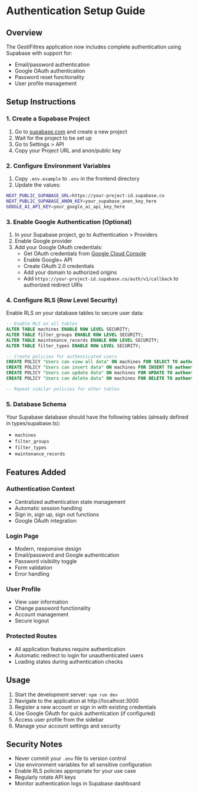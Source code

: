# Authentication Setup Guide

## Overview

The GestiFiltres application now includes complete authentication using Supabase with support for:

- Email/password authentication
- Google OAuth authentication
- Password reset functionality
- User profile management

## Setup Instructions

### 1. Create a Supabase Project

1. Go to [supabase.com](https://supabase.com) and create a new project
2. Wait for the project to be set up
3. Go to Settings > API
4. Copy your Project URL and anon/public key

### 2. Configure Environment Variables

1. Copy `.env.example` to `.env` in the frontend directory
2. Update the values:

```bash
NEXT_PUBLIC_SUPABASE_URL=https://your-project-id.supabase.co
NEXT_PUBLIC_SUPABASE_ANON_KEY=your_supabase_anon_key_here
GOOGLE_AI_API_KEY=your_google_ai_api_key_here
```

### 3. Enable Google Authentication (Optional)

1. In your Supabase project, go to Authentication > Providers
2. Enable Google provider
3. Add your Google OAuth credentials:
   - Get OAuth credentials from [Google Cloud Console](https://console.cloud.google.com/)
   - Enable Google+ API
   - Create OAuth 2.0 credentials
   - Add your domain to authorized origins
   - Add `https://your-project-id.supabase.co/auth/v1/callback` to authorized redirect URIs

### 4. Configure RLS (Row Level Security)

Enable RLS on your database tables to secure user data:

```sql
-- Enable RLS on all tables
ALTER TABLE machines ENABLE ROW LEVEL SECURITY;
ALTER TABLE filter_groups ENABLE ROW LEVEL SECURITY;
ALTER TABLE maintenance_records ENABLE ROW LEVEL SECURITY;
ALTER TABLE filter_types ENABLE ROW LEVEL SECURITY;

-- Create policies for authenticated users
CREATE POLICY "Users can view all data" ON machines FOR SELECT TO authenticated USING (true);
CREATE POLICY "Users can insert data" ON machines FOR INSERT TO authenticated WITH CHECK (true);
CREATE POLICY "Users can update data" ON machines FOR UPDATE TO authenticated USING (true);
CREATE POLICY "Users can delete data" ON machines FOR DELETE TO authenticated USING (true);

-- Repeat similar policies for other tables
```

### 5. Database Schema

Your Supabase database should have the following tables (already defined in types/supabase.ts):

- `machines`
- `filter_groups`
- `filter_types`
- `maintenance_records`

## Features Added

### Authentication Context

- Centralized authentication state management
- Automatic session handling
- Sign in, sign up, sign out functions
- Google OAuth integration

### Login Page

- Modern, responsive design
- Email/password and Google authentication
- Password visibility toggle
- Form validation
- Error handling

### User Profile

- View user information
- Change password functionality
- Account management
- Secure logout

### Protected Routes

- All application features require authentication
- Automatic redirect to login for unauthenticated users
- Loading states during authentication checks

## Usage

1. Start the development server: `npm run dev`
2. Navigate to the application at http://localhost:3000
3. Register a new account or sign in with existing credentials
4. Use Google OAuth for quick authentication (if configured)
5. Access user profile from the sidebar
6. Manage your account settings and security

## Security Notes

- Never commit your `.env` file to version control
- Use environment variables for all sensitive configuration
- Enable RLS policies appropriate for your use case
- Regularly rotate API keys
- Monitor authentication logs in Supabase dashboard
